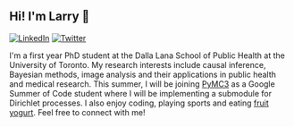 ## Hi! I'm Larry 👋

[![LinkedIn](https://img.shields.io/badge/LinkedIn-blue?style=flat&logo=Linkedin&logoColor=white&link=https://www.linkedin.com/in/larry-dong/)](https://www.linkedin.com/in/larry-dong/) 
[![Twitter](https://img.shields.io/badge/Twitter-1DA1F2?style=flat&logo=Twitter&logoColor=white&link=https://twitter.com/larryshamalama)](https://twitter.com/larryshamalama)

I'm a first year PhD student at the Dalla Lana School of Public Health at the University of Toronto. My research interests include causal inference, Bayesian methods, image analysis and their applications in public health and medical research. This summer, I will be joining [PyMC3](https://docs.pymc.io/) as a Google Summer of Code student where I will be implementing a submodule for Dirichlet processes. I also enjoy coding, playing sports and eating [fruit yogurt](https://www.activia.ca/en/activia-fruits/peach/). Feel free to connect with me!

<!--
**LarryShamalama/LarryShamalama** is a ✨ _special_ ✨ repository because its `README.md` (this file) appears on your GitHub profile.

Here are some ideas to get you started:

- 🔭 I’m currently working on ...
- 🌱 I’m currently learning ...
- 👯 I’m looking to collaborate on ...
- 🤔 I’m looking for help with ...
- 💬 Ask me about ...
- 📫 How to reach me: ...
- 😄 Pronouns: ...
- ⚡ Fun fact: ...
-->
